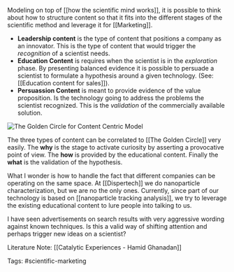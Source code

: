 Modeling on top of [[how the scientific mind works]], it is possible to think about how to structure content so that it fits into the different stages of the scientific method and leverage it for [[Marketing]]. 

- **Leadership content** is the type of content that positions a company as an innovator. This is the type of content that would trigger the *recognition* of a scientist needs. 
- **Education Content** is requires when the scientist is in the *exploration* phase. By presenting balanced evidence it is possible to persuade a scientist to formulate a hypothesis around a given technology. (See: [[Education content for sales]]). 
- **Persuassion Content** is meant to provide evidence of the value proposition. Is the technology going to address the problems the scientist recognized. This is the *validation* of the commercially available solution. 

![The Golden Circle for Content Centric Model](/images/the_golden_circle.png)

The three types of content can be correlated to [[The Golden Circle]] very easily. The **why** is the stage to activate curiosity by asserting a provocative point of view. The **how** is provided by the educational content. Finally the **what** is the validation of the hypothesis. 

What I wonder is how to handle the fact that different companies can be operating on the same space. At [[Dispertech]] we do nanoparticle characterization, but we are no the only ones. Currently, since part of our technology is based on [[nanoparticle tracking analysis]], we try to leverage the existing educational content to lure people into talking to us. 

I have seen advertisements on search results with very aggressive wording against known techniques. Is this a valid way of shifting attention and perhaps trigger new ideas on a scientist? 

Literature Note: [[Catalytic Experiences - Hamid Ghanadan]]

Tags: #scientific-marketing 